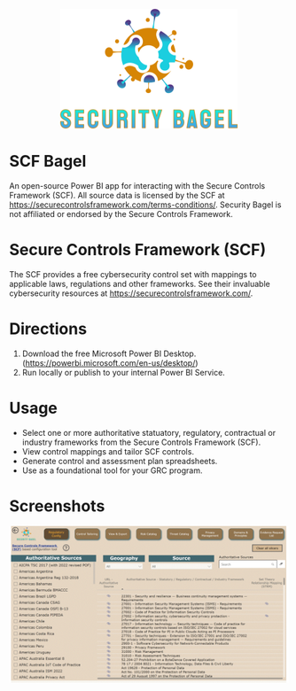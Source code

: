 <p align="center">
  <img src="https://github.com/SecurityBagel/SecurityBagel/blob/main/SecurityBagel.png"/>
</p>

# SCF Bagel
An open-source Power BI app for interacting with the Secure Controls Framework (SCF). 
All source data is licensed by the SCF at https://securecontrolsframework.com/terms-conditions/.
Security Bagel is not affiliated or endorsed by the Secure Controls Framework.

# Secure Controls Framework (SCF) 
The SCF provides a free cybersecurity control set with mappings to applicable laws, regulations and other frameworks.
See their invaluable cybersecurity resources at https://securecontrolsframework.com/.

# Directions
1. Download the free Microsoft Power BI Desktop. (https://powerbi.microsoft.com/en-us/desktop/)  
2. Run locally or publish to your internal Power BI Service.

# Usage
- Select one or more authoritative statuatory, regulatory, contractual or industry frameworks from the Secure Controls Framework (SCF). 
- View control mappings and tailor SCF controls.
- Generate control and assessment plan spreadsheets.
- Use as a foundational tool for your GRC program.
  
# Screenshots
![](https://github.com/SecurityBagel/SCFBagel/blob/main/SCFBagel.gif)
